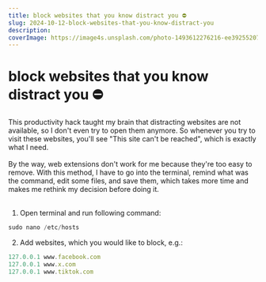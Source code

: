 ```yaml
---
title: block websites that you know distract you ⛔
slug: 2024-10-12-block-websites-that-you-know-distract-you
description:
coverImage: https://image4s.unsplash.com/photo-1493612276216-ee3925520721?ixlib=rb-4.0.3&ixid=MnwxMjA3fDB8MHxwaG90by1wYWdlfHx8fGVufDB8fHx8&auto=format&fit=crop&w=464&q=80
---
```



# block websites that you know distract you ⛔

This productivity hack taught my brain that distracting websites are not available, so I don't even try to open them anymore. So whenever you try to visit these websites, you'll see "This site can't be reached", which is exactly what I need.
<br/>
<br/>
By the way, web extensions don't work for me because they're too easy to remove. With this method, I have to go into the terminal, remind what was the command, edit some files, and save them, which takes more time and makes me rethink my decision before doing it.
<br/>
<br/>
1. Open terminal and run following command:

```ts
sudo nano /etc/hosts
```

2. Add websites, which you would like to block, e.g.:

```ts 
127.0.0.1 www.facebook.com
127.0.0.1 www.x.com
127.0.0.1 www.tiktok.com
```
